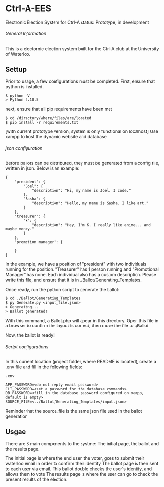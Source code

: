 # Ctrl-A-EES
Electronic Election System for Ctrl-A
status: Prototype, in development

###### General Information

This is a electornic election system built for the Ctrl-A club at the University of Waterloo.

## Settup

Prior to usage, a few configurations must be completed. First, ensure that python is installed.
```
$ python -V
> Python 3.10.5
```

next, ensure that all pip requirements have been met

```
$ cd /directory/where/files/are/located
$ pip install -r requirements.txt
```

[with current prototype version, system is only functional on localhost]
Use xampp to host the dynamic website and database

###### json configuration

Before ballots can be distributed, they must be generated from a config file, written in json. Below is an example:

```
{
    "president": {
        "Joel": {
            "description": "Hi, my name is Joel. I code."
        },
        "Sasha": {
            "description": "Hello, my name is Sasha. I like art."
        }
    },
    "treasurer": {
        "K": {
            "description": "Hey, I'm K. I really like anime... and maybe money."
        }
    },
    "promotion manager": {

    }
}
```

In the example, we have a position of "president" with two individuals running for the position. "Treasurer" has 1 person running and "Promotional Manager" has none.
Each individual also has a custom description. Please write this file, and ensure that it is in ./Ballot/Generating_Templates.

Once ready, run the python script to generate the ballot:
```
$ cd ./Ballot/Generating_Templates
$ py Generate.py <input_file.json>
> Generating...
> Ballot generated!
```

With this command, a Ballot.php will apear in this directory. Open this file in a browser to confirm the layout is correct, then move the file to ./Ballot

Now, the ballot is ready!

###### Script configurations

In this current location (project folder, where README is located), create a .env file and fill in the following fields:
```
.env

APP_PASSWORD=<do not reply email password>
CLI_PASSWORD=<set a password for the database commands>
DB_PASSWORD=<fill in the database password configured on xampp, default is empty>
SOURCE_FILE=<../Ballot/Generating_Templates/input.json>
```
Reminder that the source_file is the same json file used in the ballot generation

## Usgae

There are 3 main components to the systme: The initial page, the ballot and the results page.

The initial page is where the end user, the voter, goes to submit their waterloo email in order to confirm their identity
The ballot page is then sent to each user via email. This ballot double checks the user's identity, and allows them to vote
The results page is where the user can go to check the present results of the election.